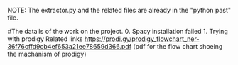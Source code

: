NOTE: The extractor.py and the related files are already in the "python past" file.

#The datails of the work on the project.
	0. Spacy installation failed
	1. Trying with prodigy
Related links
	https://prodi.gy/prodigy_flowchart_ner-36f76cffd9cb4ef653a21ee78659d366.pdf
(pdf for the flow chart shoeing the machanism of prodigy)
